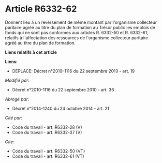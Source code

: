 # Article R6332-62

Donnent lieu à un reversement de même montant par l'organisme collecteur paritaire agréé au titre du plan de formation au
Trésor public les emplois de fonds qui ne sont pas conformes aux articles R. 6332-50 et R. 6332-61, relatifs à l'affectation
des ressources de l'organisme collecteur paritaire agréé au titre du plan de formation.

**Liens relatifs à cet article**

**Liens**:

  - DEPLACE: Décret n°2010-1116 du 22 septembre 2010 - art. 19

_Modifié par_:

  - Décret n°2010-1116 du 22 septembre 2010 - art. 36

_Abrogé par_:

  - Décret n°2014-1240 du 24 octobre 2014 - art. 21

_Cité par_:

  - Code du travail - art. R6332-28 (V)
  - Code du travail - art. R6332-37 (V)

_Cite_:

  - Code du travail - art. R6332-50 (VT)
  - Code du travail - art. R6332-61 (VT)
